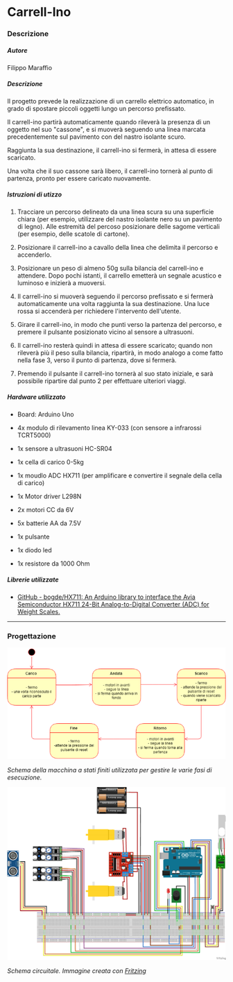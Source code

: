# Carrell-Ino

### Descrizione

##### Autore

Filippo Maraffio

##### Descrizione

Il progetto prevede la realizzazione di un carrello elettrico automatico, in grado di spostare piccoli oggetti lungo un percorso prefissato.

Il carrell-ino partirà automaticamente quando rileverà la presenza di un oggetto nel suo "cassone", e si muoverà seguendo una linea marcata precedentemente sul pavimento con del nastro isolante scuro.

Raggiunta la sua destinazione, il carrell-ino si fermerà, in attesa di essere scaricato.

Una volta che il suo cassone sarà libero, il carrell-ino tornerà al punto di partenza, pronto per essere caricato nuovamente.

##### Istruzioni di utizzo

1. Tracciare un percorso delineato da una linea scura su una superficie chiara (per esempio, utilizzare del nastro isolante nero su un pavimento di legno). Alle estremità del percoso posizionare delle sagome verticali (per esempio, delle scatole di cartone).

2. Posizionare il carrell-ino a cavallo della linea che delimita il percorso e accenderlo.

3. Posizionare un peso di almeno 50g sulla bilancia del carrell-ino e attendere. Dopo pochi istanti, il carrello emetterà un segnale acustico e luminoso e inizierà a muoversi.

4. Il carrell-ino si muoverà seguendo il percorso prefissato e si fermerà automaticamente una volta raggiunta la sua destinazione. Una luce rossa si accenderà per richiedere l'intervento dell'utente.

5. Girare il carrell-ino, in modo che punti verso la partenza del percorso, e premere il pulsante posizionato vicino al sensore a ultrasuoni.

6. Il carrell-ino resterà quindi in attesa di essere scaricato; quando non rileverà più il peso sulla bilancia, ripartirà, in modo analogo a come fatto nella fase 3, verso il punto di partenza, dove si fermerà.

7. Premendo il pulsante il carrell-ino tornerà al suo stato iniziale, e sarà possibile ripartire dal punto 2 per effettuare ulteriori viaggi.

##### Hardware utilizzato

- Board: Arduino Uno

- 4x modulo di rilevamento linea KY-033 (con sensore a infrarossi TCRT5000)

- 1x sensore a ultrasuoni HC-SR04

- 1x cella di carico 0-5kg

- 1x moudlo ADC HX711 (per amplificare e convertire il segnale della cella di carico)

- 1x Motor driver L298N

- 2x motori CC da 6V

- 5x batterie AA da 7.5V

- 1x pulsante

- 1x diodo led

- 1x resistore da 1000 Ohm

##### Librerie utilizzate

- [GitHub - bogde/HX711: An Arduino library to interface the Avia Semiconductor HX711 24-Bit Analog-to-Digital Converter (ADC) for Weight Scales.](https://github.com/bogde/HX711)

---

### Progettazione

![Macchina a stati.png](./images/Macchina%20a%20stati.png)

_Schema della macchina a stati finiti utilizzata per gestire le varie fasi di esecuzione._

![Schema_bb.png](./images/Schema_bb.png)

_Schema circuitale. Immagine creata con [Fritzing](https://fritzing.org/)_
